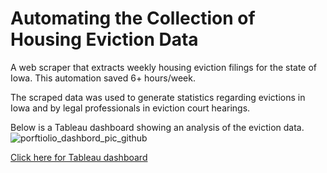 # Automating the Collection of Housing Eviction Data
A web scraper that extracts weekly housing eviction filings for the state of Iowa. This automation saved 6+ hours/week.

The scraped data was used to generate statistics regarding evictions in Iowa and by legal professionals in eviction court hearings.

Below is a Tableau dashboard showing an analysis of the eviction data.
![porftiolio_dashbord_pic_github](https://github.com/user-attachments/assets/30583ef1-1f66-46c6-a475-b5beca0bed3b)


[Click here for Tableau dashboard](https://public.tableau.com/views/evictions_17369551510970/Dashboard1?:language=en-US&publish=yes&:sid=&:redirect=auth&:display_count=n&:origin=viz_share_link)
